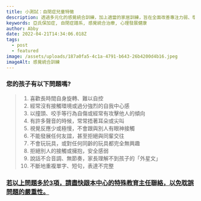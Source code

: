 ```yaml
---
title: 小測試：自閉症兒童特徵
description: 透過多元化的感覺統合訓練，加上適當的家居訓練，旨在全面改善專注力弱、學習困難、情緒及情緒失控、自傷及攻擊行為等情況，陪伴孩子們度過黃金訓練期。
keywords: 亞氏保加症, 自閉症譜系, 感覺統合治療, 心理發展健康
author: Abby
date: 2022-04-21T14:34:06.018Z
tags:
  - post
  - featured
image: /assets/uploads/187a0fa5-4c1a-4791-b643-26b4200d4b16.jpeg
imageAlt: 感覺統合訓練
---
```

### 您的孩子有以下問題嗎?

> 1. 喜歡長時間自身旋轉、難以自控
> 2. 經常沒有接觸環境或過分強烈的自我中心感
> 3. 以撞頭、咬手等行為自傷或經常有攻擊他人的傾向
> 4. 有許多聲音的時候，常常捂著耳朵或尖叫
> 5. 視覺反應少或極慢，不會跟與別人有眼神接觸
> 6. 不能發展任何友誼，甚至拒絕與同輩交往
> 7. 不會玩玩具，或對任何同齡的玩具都完全無興趣
> 8. 拒絕別人的接觸或擁抱，安全感弱
> 9. 說話不合音調、無節奏，家長理解不到孩子的「外星文」
> 10. 不斷地重複單字、短句，表達不完整

### [若以上問題多於3項，請盡快跟本中心的特殊教育主任聯絡，以免耽誤問題的嚴重性。](https://rookieacademy.org/class/感覺統合訓練/)